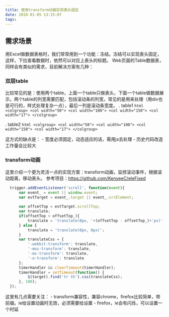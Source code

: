 ```yaml
---
title: 使用transform动画实现表头固定
date: 2018-01-05 13:15:07
tags:
---
```


## 需求场景
  用Excel做数据表格时，我们常常用到一个功能：冻结。冻结可以实现表头固定，这样，下拉查看数据时，依然可以对应上表头的标题。
Web页面的Table数据表，同样会有类似的需求，目前解决方案有几种：
  ### 双层table
  比较常见的是：使用两个table，上面一个table只做表头，下面一个table做数据展示。两个table的列宽需要匹配，包括滚动条的列宽，常见的是用<colgroup>来处理（用div也是可行的，样式处理复杂一点），最后一列是滚动条宽度。
. table1
    ``` html
    <colgroup>
        <col width="50">
        <col width="100">
        <col width="150">
        <col width="17">
    </colgroup> 
    ```	

. table2
    ``` html
    <colgroup>
        <col width="50">
        <col width="100">
        <col width="150">
        <col width="17">
    </colgroup> 
    ```
	
  这方式的缺点是：
    - 宽度必须固定，动态适应的话，需用js去处理
    - 历史代码改造工作量会比较大
  
  ### transform动画
  这里介绍一个更为灵活一点的实现方案：transform动画，监控滚动事件，根据滚动距离，移动表头。
  参考项目：https://github.com/KenyeeC/eleFixed
 
  ``` javascript
    trigger.addEventListener('scroll', function(event){
        var event_ = event || window.event;
        var evtTarget = event_.target || event_.srcElement;
        
        var offsetTop = evtTarget.scrollTop;
        var translate;
        if(offsetTop > offsetTop_){
            translate = 'translate(0px, '+(offsetTop - offsetTop_)+'px)';
        } else {
            translate = 'translate(0px, 0px)';                    
        }
        var translateCss = {
            '-webkit-transform': translate,
            '-moz-transform': translate,
            '-ms-transform': translate,
            '-o-transform': translate
        };
        timerHandler && clearTimeout(timerHandler);
        timerHandler = setTimeout(function() {
            $(target).find('tr th').css(translateCss);
        }, 100);
    });
  ```
  这里有几点需要关注：
    - transform兼容性，兼容chrome，firefox比较简单，带前缀。ie给<thead>设置动画时无效，必须需要给<th>设置
    - firefox，ie会有闪烁，可以设置一个时延